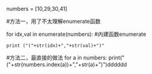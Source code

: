 numbers = [10,29,30,41]

#方法一，用了不太理解enumerate函数

for idx,val in enumerate(numbers):     #内建函数enumerate

    print ("("+str(idx)+","+str(val)+")"

#方法二，最直接的做法
for a in numbers:
    print("("+str(numbers.index(a))+","+str(a)+")")dddddd
